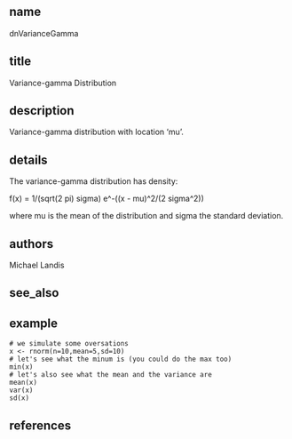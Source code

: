 ## name
dnVarianceGamma
## title
Variance-gamma Distribution
## description
Variance-gamma distribution with location ‘mu’.
## details
The variance-gamma distribution has density:

f(x) = 1/(sqrt(2 pi) sigma) e^-((x - mu)^2/(2 sigma^2))

where mu is the mean of the distribution and sigma the standard deviation.

## authors
Michael Landis
## see_also
## example
	# we simulate some oversations
	x <- rnorm(n=10,mean=5,sd=10)
	# let's see what the minum is (you could do the max too)
	min(x)
	# let's also see what the mean and the variance are
	mean(x)
	var(x)
	sd(x)
	
## references
